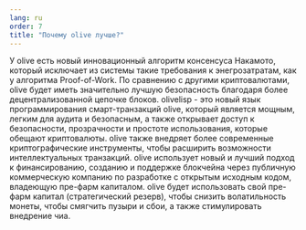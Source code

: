 ```yaml
---
lang: ru
order: 7
title: "Почему olive лучше?"
---
```


У olive есть новый инновационный алгоритм консенсуса Накамото, который исключает из системы такие требования к энегрозатратам, как у алгоритма Proof-of-Work. По сравнению с другими криптовалютами, olive будет иметь значительно лучшую безопасность благодаря более децентрализованной цепочке блоков. olivelisp - это новый язык программирования смарт-транзакций olive, который является мощным, легким для аудита и безопасным, а также открывает доступ к безопасности, прозрачности и простоте использования, которые обещают криптовалюты. olive также внедряет более современные криптографические инструменты, чтобы расширить возможности интеллектуальных транзакций. olive использует новый и лучший подход к финансированию, созданию и поддержке блокчейна через публичную коммерческую компанию по разработке с открытым исходным кодом, владеющую пре-фарм капиталом. olive будет использовать свой пре-фарм капитал (стратегический резерв), чтобы снизить волатильность монеты, чтобы смягчить пузыри и сбои, а также стимулировать внедрение чиа.
